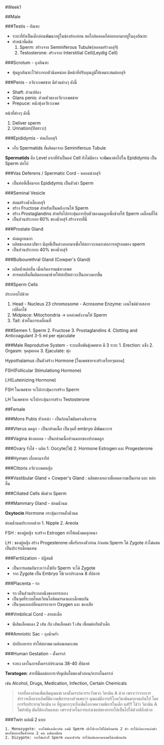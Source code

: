 #Week1

##Male

###Testis - อัณฑะ

  - ระยะที่ยังเป็นเด็กอ่อนพัฒนาอยู่ในช่องท้องก่อน พอใกล้คลอดก็ค่อยออกมาอยู่ในถุงอัณฑะ
  - ทำหน้าที่ผลิต  
    1. Sperm: สร้างจาก Seminiferous Tubule(หลอดสร้างอสุจิ)
    2. Testosterone: สร้างจาก Interstitial Cell(Leydig Cell)

###Scrotum - ถุงอัณฑะ

  - หุ้มลูกอัณฑะไว้ห่างจากตัวนิดหน่อย มีหน้าที่ปรับอุณภูมิให้เหมาะสมต่ออสุจิ

###Penis - อวัยวะเพศชาย
มีส่วนต่างๆ ดังนี้

  - Shaft: ส่วนปล้อง
  - Glans penis: ส่วนหัวของอวัยวะเพศชาย
  - Prepuce: หนังหุ้งอวัยวะเพศ

หน้าที่ต่างๆ ดังนี้
  1. Deliver sperm
  2. Urination(ปัสสาวะ)

###Epididymis - ท่อเก็บอสุจิ
  - เก็บ Spermatids ที่ผลิตมาจาก Seminiferous Tubule

**Spermatids** คือ Level แรกที่ยังเป็นแค่ Cell ยังไม่มีหาง จะพัฒนาต่อไปใน Epididymis เป็น Sperm ต่อไป

###Vas Deferens / Spermatic Cord - หลอดนำอสุจิ
  - เป็นท่อที่เชื่อมจาก Epididymis เป็นตัวนำ Sperm

###Seminal Vesicle
  - ต่อมสร้างน้ำเลี้ยงอสุจิ
  - สร้าง Fructose สำหรับเป็นพลังงานให้ Sperm
  - สร้าง Prostaglandins สำหรับไปกระตุ้นการบีบตัวของมดลูกเพื่อช่วยให้ Sperm เคลื่อนที่ได้
  - เป็นส่วนประกอบ 60% ของน้ำอสุจิ สร้างจากที่นี่

###Prostate Gland
  - ต่อมลูกหมาก
  - ผลิตของเหลวสีขาว มีฤทธิ์เป็นด่างออกมาเพื่อให้สภาวะเหมาะต่อการอยู่รอดของ sperm
  - เป็นส่วนประกอบ 40% ของน้ำอสุจิ

###Bulbourethral Gland (Cowper's Gland)
  - ผลิตน้ำหล่อลื่น เมื่อเกิดอารมณ์ทางเพศ
  - สารหล่อลื่นที่ผลิตออกมาช่วยให้ท่อปัสสาวะเป็นกลางมากขึ้น

###Sperm Cells

ประกอบไปด้วย
  1. Head
    - Nucleus 23 chromosome
    - Acrosome Enzyme: เอนไซต์ช่วยสลายเปลือกไข่
  2. Midpiece: Mitochondria -> แหล่งพลังงานให้ Sperm
  3. Tail: ช่วยในการเคลื่อนที่

###Semen
    1. Sperm
    2. Fructose
    3. Prostaglandins
    4. Clotting and Anticoagulant 3-5 ml per ejaculate

###Male Reprodutive System - ระบบสืบพันธุ์เพศชาย
  มี 3 ระยะ
    1. Erection: แข็ง
    2. Orgasm: จุดสุดยอด
    3. Ejaculate: พุ่ง

Hypothalamus เป็นตัวสร้าง Hormone [ในเพศชายจะสร้างเรื่อยๆตลอด]

FSH(Follicular Stimulationg Hormone)

LH(Luteinizing Hormone)

FSH ในเพศชาย จะไปกระตุ้นการสร้าง Sperm

LH ในเพศชาย จะไปกระตุ้นการสร้าง Testosterone

##Female

###Mons Pubis
  หัวเหน่า - เป็นก้อนไขมันตรงเชิงกราน

###Vterus
  มดลูก - เป็นกล้ามเนื้อ เป็นจุดที่ embryo มีพัฒนาการ

###Vagina
  ช่องคลอด - เป็นกล้ามเนื้อส่วนนอกของปากมดลูก

###Ovary
  รังไข่ - ผลิต 1. Oocyte(ไข่) 2. Hormone Estrogen และ Progesterone

###Hymen
  เยื่อหรมจารีย์

###Clitoris
  อวัยวะเพศหญิง

###Vastibular Gland
  = Cowper's Gland : ผลิตของเหลวเพื่อลดความเป็นกรด และ หล่อลื่น

###Ciliated Cells
  พัดช่วย Sperm

###Mammary Gland - ต่อมน้ำนม

  **Oxytocin** Hormone กระตุ้นการหลั่งน้ำนม

  ต่อมน้ำนมประกอบด้วย
    1. Nipple
    2. Areola

FSH : ของผู้หญิง จะสร้าง Estrogen ทำให้ผนังมดลุกหนา

LH : ของผู้หญิง สร้าง Progesterone เพื่อรับรองตัวอ่อน ถ้าผสม Sperm ได้ Zygote ถ้าไม่ผสม เป็นประจำเดือนแทน

###Fertilization - ปฎิสนธิ
  - เป็นการผสมกันระหว่างไข่กับ Sperm จะได้ Zygote
  - จาก Zygote เป็น Embryo ใช้เวลาประมาณ 8 สัปดาห์

###Placenta - รก
  - รก เป็นส่วนประกอบนึงของทารกเอง
  - เป็นจุดที่ระบบไหลเวียนโลหิตมารดาและเด็กพบกัน
  - เป็นจุดแลกเปลี่ยนสารอาหาร Oxygen และ ของเสีย

###Vmbilical Cord - สายสะดือ
  - มีเส้นเลือดแดง 2 เส้น กับ เส้นเลือดดำ 1 เส้น เชื่อมต่อกับตัวเด็ก

###Amniotic Sac - ถุงน้ำคร่ำ
  - ปกป้องทารก ทำให้สภาพแวดล้อมเหมาะสม

###Human Gestation - ตั้งครรภ์
  - ระยะเวลาในการตั้งครรภ์ประมาณ 38-40 สัปดาห์

  **Teratogen**: สารที่มีผลต่อการเจริญเติบโตของตัวอ่อน/ทารกในครรภ์

  เช่น Alcohol, Drugs, Medication, Infection, Certain Chemicals

> จากที่ลองอ่านเพิ่มเติมคุณแม่เวลาตั้งครรภ์ควรระวังพวก วิตามิน A ด้วย เพราะว่าจากการสำรวจเด็กแรกเกิดที่มีความพิการบางส่วนพบว่า คุณแม่มีการบริโภควิตามินมากจนเกินไป โดยการรับประทานวิตามิน เอ ที่สูงมากๆจะยิ่งเพิ่มโอกาศความพิการในเด็ก แต่!!! ใช่ว่า วิตามิน A ไม่สำคัญ มันก็ต้องกินแหละ เพราะช่วยในการแบ่งเซลล์ของทารกให้เป็นไปได้ด้วยดีอีกด้วย

###Twin
  แฝดมี 2 แบบ

    1. Monozygote: จากไข่ฟองเดียวกัน แต่มี Sperm เข้าไปเจาะไข่ได้พร้อมกัน 2 ตัว ทำให้เกิดการแบ่งตัวของไข่ออกเป็นตัวอ่อน 2 คน แฝดเหมือน
    2. Dizygote: จากไข่แล้วก็ Sperm คนละตัวกัน ทำให้แฝดออกมาเพศไม่เหมือนกัน
